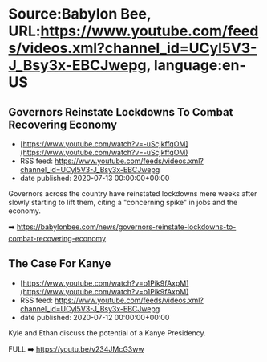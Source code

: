 # Source:Babylon Bee, URL:https://www.youtube.com/feeds/videos.xml?channel_id=UCyl5V3-J_Bsy3x-EBCJwepg, language:en-US

## Governors Reinstate Lockdowns To Combat Recovering Economy
 - [https://www.youtube.com/watch?v=-uScjkffqOM](https://www.youtube.com/watch?v=-uScjkffqOM)
 - RSS feed: https://www.youtube.com/feeds/videos.xml?channel_id=UCyl5V3-J_Bsy3x-EBCJwepg
 - date published: 2020-07-13 00:00:00+00:00

Governors across the country have reinstated lockdowns mere weeks after slowly starting to lift them, citing a "concerning spike" in jobs and the economy.

➡️ https://babylonbee.com/news/governors-reinstate-lockdowns-to-combat-recovering-economy

## The Case For Kanye
 - [https://www.youtube.com/watch?v=o1Pik9fAxpM](https://www.youtube.com/watch?v=o1Pik9fAxpM)
 - RSS feed: https://www.youtube.com/feeds/videos.xml?channel_id=UCyl5V3-J_Bsy3x-EBCJwepg
 - date published: 2020-07-12 00:00:00+00:00

Kyle and Ethan discuss the potential of a Kanye Presidency.

FULL ➡️ https://youtu.be/v234JMcG3ww

